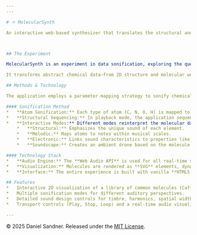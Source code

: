 ```yaml
---
---

# ⚛️ MolecularSynth

An interactive web-based synthesizer that translates the structural and quantum properties of chemical molecules into sound and musical patterns.



## The Experiment

MolecularSynth is an experiment in data sonification, exploring the question: **"How we would sonify a molecule structure?"**

It transforms abstract chemical data—from 2D structure and molecular weight to quantum mechanical properties like HOMO-LUMO energy gaps—into an interactive auditory and visual experience. The goal is to provide a novel, intuitive way to perceive the characteristics of different molecules through sound, and use it for creative expression.

## Methods & Technology

The application employs a parameter-mapping strategy to sonify chemical data using standard web technologies.

#### Sonification Method
*   **Atom Sonification:** Each type of atom (C, N, O, H) is mapped to a unique sonic profile, including a base frequency, waveform (`sine`, `sawtooth`, etc.), and filter settings, giving each element a distinct timbre.
*   **Structural Sequencing:** In playback mode, the application sequences through the atoms in the molecule, creating rhythmic and melodic patterns based on the structure.
*   **Interactive Modes:** Different modes reinterpret the molecular data for creative effect:
    *   **Structural:** Emphasizes the unique sound of each element.
    *   **Melodic:** Maps atoms to notes within musical scales.
    *   **Electronic:** Links sound characteristics to properties like electronegativity.
    *   **Soundscape:** Creates an ambient drone based on the molecule's overall properties.

#### Technology Stack
*   **Audio Engine:** The **Web Audio API** is used for all real-time sound synthesis, including oscillators, gain nodes, filters, and spatial panning.
*   **Visualization:** Molecules are rendered as **SVG** elements, dynamically generated and animated using JavaScript and CSS Custom Properties.
*   **Interface:** The entire experience is built with vanilla **HTML5, CSS3, and JavaScript (ES6)**, with no external frameworks.

## Features
*   Interactive 2D visualization of a library of common molecules (Caffeine, Aspirin, etc.).
*   Multiple sonification modes for different auditory perspectives.
*   Detailed sound design controls for timbre, harmonics, spatial width, and more.
*   Transport controls (Play, Stop, Loop) and a real-time audio visualizer.

---
```


© 2025 Daniel Sandner. Released under the [MIT License](https://opensource.org/licenses/MIT).